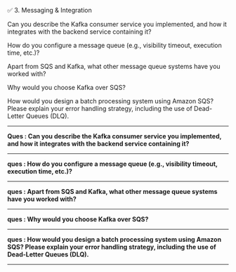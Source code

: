 ✅ 3. Messaging & Integration

Can you describe the Kafka consumer service you implemented, and how it integrates with the backend service containing it?

How do you configure a message queue (e.g., visibility timeout, execution time, etc.)?

Apart from SQS and Kafka, what other message queue systems have you worked with?

Why would you choose Kafka over SQS?

How would you design a batch processing system using Amazon SQS? Please explain your error handling strategy, including the use of Dead-Letter Queues (DLQ).

---

**Ques : Can you describe the Kafka consumer service you implemented, and how it integrates with the backend service containing it?**

---

**ques : How do you configure a message queue (e.g., visibility timeout, execution time, etc.)?**

---

**ques : Apart from SQS and Kafka, what other message queue systems have you worked with?**


---

**ques : Why would you choose Kafka over SQS?**


---

**ques : How would you design a batch processing system using Amazon SQS? Please explain your error handling strategy, including the use of Dead-Letter Queues (DLQ).**

---
